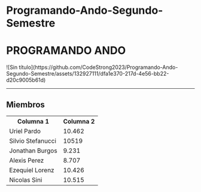 # Programando-Ando-Segundo-Semestre
<h1>PROGRAMANDO ANDO</h1>
![Sin título](https://github.com/CodeStrong2023/Programando-Ando-Segundo-Semestre/assets/132927111/dfa1e370-217d-4e56-bb22-d20c9005b61d)
<hr>
<h2>Miembros</h2>

<table>
  <tr>
    <th>Columna 1</th>
    <th>Columna 2</th>
  </tr>
  <tr>
    <td>Uriel Pardo</td>
    <td>10.462</td>
  </tr>
  <tr>
    <td>Silvio Stefanucci</td>
    <td>10519</td>
  </tr>
  <tr>
    <td>Jonathan Burgos</td>
    <td>9.231</td>
  </tr>
  <tr>
    <td>Alexis Perez</td>
    <td>8.707</td>
  </tr>
  <tr>
    <td>Ezequiel Lorenz</td>
    <td>10.426</td>
  </tr>
   <tr>
    <td>Nicolas Sini</td>
    <td>10.515</td>
   </tr> 

